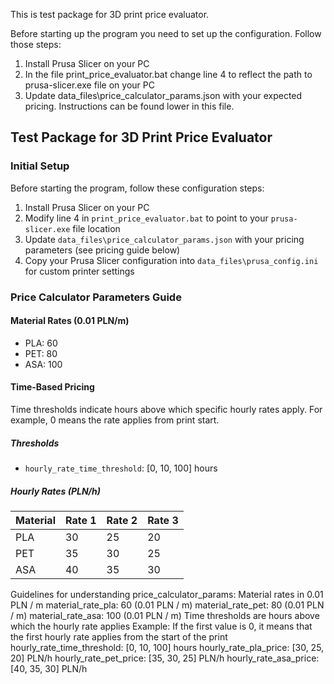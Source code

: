 This is test package for 3D print price evaluator.

Before starting up the program you need to set up the configuration. Follow those steps:
1. Install Prusa Slicer on your PC
2. In the file print_price_evaluator.bat change line 4 to reflect the path to prusa-slicer.exe file on your PC
3. Update data_files\price_calculator_params.json with your expected pricing. Instructions can be found lower in this file.

## Test Package for 3D Print Price Evaluator

### Initial Setup

Before starting the program, follow these configuration steps:

1. Install Prusa Slicer on your PC
2. Modify line 4 in `print_price_evaluator.bat` to point to your `prusa-slicer.exe` file location
3. Update `data_files\price_calculator_params.json` with your pricing parameters (see pricing guide below)
4. Copy your Prusa Slicer configuration into `data_files\prusa_config.ini` for custom printer settings

### Price Calculator Parameters Guide

#### Material Rates (0.01 PLN/m)
- PLA: 60
- PET: 80
- ASA: 100

#### Time-Based Pricing
Time thresholds indicate hours above which specific hourly rates apply. For example, 0 means the rate applies from print start.

##### Thresholds
- `hourly_rate_time_threshold`: [0, 10, 100] hours

##### Hourly Rates (PLN/h)
Material | Rate 1 | Rate 2 | Rate 3
---------|--------|--------|--------
PLA | 30 | 25 | 20
PET | 35 | 30 | 25
ASA | 40 | 35 | 30


Guidelines for understanding price_calculator_params:
    Material rates in 0.01 PLN / m
    material_rate_pla: 60 (0.01 PLN / m)
    material_rate_pet: 80 (0.01 PLN / m)
    material_rate_asa: 100 (0.01 PLN / m)
    Time thresholds are hours above which the hourly rate applies
    Example: If the first value is 0, it means that the first hourly rate applies from the start of the print
    hourly_rate_time_threshold: [0, 10, 100] hours
    hourly_rate_pla_price: [30, 25, 20] PLN/h
    hourly_rate_pet_price: [35, 30, 25] PLN/h
    hourly_rate_asa_price: [40, 35, 30] PLN/h

